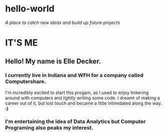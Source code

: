 # hello-world
<I> A place to catch new ideas and build up future projects</i>


IT'S ME
===============
## Hello! My name is Elle Decker. 

### I currently live in Indiana and WFH for a company called Computershare. 
I'm incredibly excited to start this progam, as I used to enjoy tinkering around with computers and <i>lightly</i> writing some code. I dreamt of making a career out of it, but lost touch and became a little intimidated along the way. 
<b>:)</b>

### I'm entertaining the idea of Data Analytics but Computer Programing also peaks my interest.

